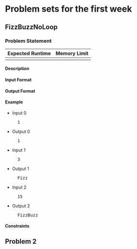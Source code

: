 # Problem sets for the first week

## FizzBuzzNoLoop
### Problem Statement
| Expected Runtime  | Memory Limit  |
| ----------------  | ------------- |
|       |   |
#### Description
#### Input Format
#### Output Format
#### Example
* Input 0
  <pre>
    1
  </pre>
* Output 0
  <pre>
    1
  </pre>
* Input 1
  <pre>
    3
  </pre>
* Output 1
  <pre>
    Fizz
  </pre>
* Input 2
  <pre>
    15
  </pre>
* Output 2
  <pre>
    FizzBuzz
  </pre>
#### Constraints

## Problem 2
